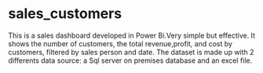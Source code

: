 # sales_customers
This is a sales dashboard developed in Power Bi.Very simple but effective.
It shows the number of customers, the total revenue,profit, and cost by customers,
filtered by sales person and date.
The dataset is made up with 2 differents data source: a Sql server on premises database and an excel file. 
